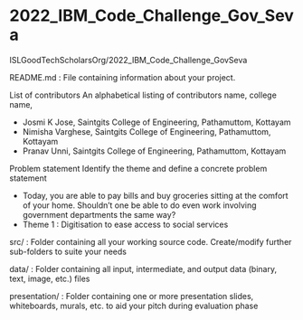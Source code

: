 # 2022_IBM_Code_Challenge_Gov_Seva
ISLGoodTechScholarsOrg/2022_IBM_Code_Challenge_GovSeva

README.md : File containing information about your project.

List of contributors An alphabetical listing of contributors name, college name,

* Josmi K Jose, Saintgits College of Engineering, Pathamuttom, Kottayam
* Nimisha Varghese, Saintgits College of Engineering, Pathamuttom, Kottayam
* Pranav Unni, Saintgits College of Engineering, Pathamuttom, Kottayam


Problem statement Identify the theme and define a concrete problem statement

* Today, you are able to pay bills and buy groceries sitting at the comfort of your home. Shouldn’t one be able to do even work involving government departments the same way?
* Theme 1 : Digitisation to ease access to social services

src/ : Folder containing all your working source code. Create/modify further sub-folders to suite your needs

data/ : Folder containing all input, intermediate, and output data (binary, text, image, etc.) files

presentation/ : Folder containing one or more presentation slides, whiteboards, murals, etc. to aid your pitch during evaluation phase

